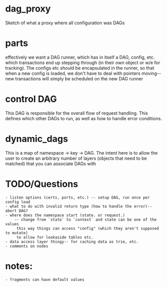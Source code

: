 # dag_proxy
Sketch of what a proxy where all configuration was DAGs

# parts
effectively we want a DAG runner, which has in itself a DAG, config, etc. which
transactions end up stepping through (in their own object or w/e for tracking).
The configs etc should be encapsulated in the runner, so that when a new config
is loaded, we don't have to deal with pointers moving-- new transactions will
simply be scheduled on the new DAG runner

# control DAG
This DAG is responsible for the overall flow of request handling. This defines which
other DAGs to run, as well as how to handle error conditions.

# dynamic_dags
This is a map of namespace -> key -> DAG. The intent here is to allow the user
to create an arbitrary number of layers (objects that need to be matched) that
you can associate DAGs with

# TODO/Questions
    - listen options (certs, ports, etc.) -- setup DAG, run once per config load
    - what to do with invalid return type (how to handle the error)-- abort DAG?
    - where does the namespace start (state. or request.)
        -- change from `state` to `context` and state can be one of the values
         this way things can access "config" (which they aren't supposed to mutate)
         to allow for lookaside tables etc.
    - data access layer thingy-- for caching data as trie, etc.
    - comments on nodes

# notes:
    - fragments can have default values
